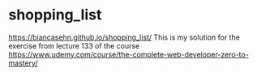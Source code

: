 # shopping_list
 https://biancasehn.github.io/shopping_list/
 This is my solution for the exercise from lecture 133 of the course https://www.udemy.com/course/the-complete-web-developer-zero-to-mastery/
